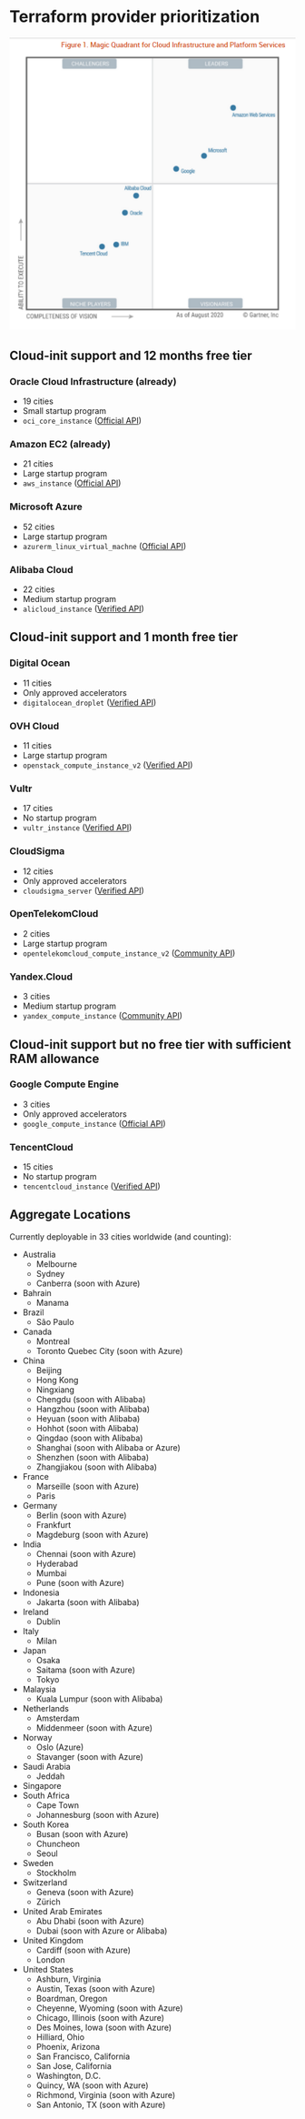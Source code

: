 # Terraform provider prioritization

![Visualization of resource dependencies](./documentation/gartner-iaas-mq-sept-2020.png)


## Cloud-init support and 12 months free tier

### Oracle Cloud Infrastructure (already)
- 19 cities
- Small startup program
- `oci_core_instance` ([Official API](https://registry.terraform.io/providers/hashicorp/oci/latest/docs/resources/core_instance))

### Amazon EC2 (already)
- 21 cities
- Large startup program
- `aws_instance` ([Official API](https://registry.terraform.io/providers/hashicorp/aws/latest/docs/resources/instance))

### Microsoft Azure
- 52 cities
- Large startup program
- `azurerm_linux_virtual_machne` ([Official API](https://registry.terraform.io/providers/hashicorp/azurerm/latest/docs/resources/linux_virtual_machine))

### Alibaba Cloud
- 22 cities
- Medium startup program
- `alicloud_instance` ([Verified API](https://registry.terraform.io/providers/aliyun/alicloud/latest/docs/resources/instance))

## Cloud-init support and 1 month free tier

### Digital Ocean
- 11 cities
- Only approved accelerators
- `digitalocean_droplet` ([Verified API](https://registry.terraform.io/providers/digitalocean/digitalocean/latest/docs/resources/droplet))

### OVH Cloud
- 11 cities 
- Large startup program
- `openstack_compute_instance_v2` ([Verified API](https://registry.terraform.io/providers/terraform-provider-openstack/openstack/latest/docs/resources/compute_instance_v2))

### Vultr
- 17 cities
- No startup program
- `vultr_instance` ([Verified API](https://registry.terraform.io/providers/vultr/vultr/latest/docs/resources/instance))

### CloudSigma
- 12 cities
- Only approved accelerators
- `cloudsigma_server` ([Verified API](https://registry.terraform.io/providers/cloudsigma/cloudsigma/latest/docs/resources/server))

### OpenTelekomCloud
- 2 cities
- Large startup program
- `opentelekomcloud_compute_instance_v2` ([Community API](https://registry.terraform.io/providers/opentelekomcloud/opentelekomcloud/latest/docs/resources/compute_instance_v2))

### Yandex.Cloud
- 3 cities
- Medium startup program
- `yandex_compute_instance` ([Community API](https://registry.terraform.io/providers/yandex-cloud/yandex/latest/docs/resources/compute_instance))

## Cloud-init support but no free tier with sufficient RAM allowance

### Google Compute Engine
- 3 cities
- Only approved accelerators
- `google_compute_instance` ([Official API](https://registry.terraform.io/providers/hashicorp/google/latest/docs/resources/compute_instance))

### TencentCloud
- 15 cities
- No startup program
- `tencentcloud_instance` ([Verified API](https://registry.terraform.io/providers/tencentcloudstack/tencentcloud/latest/docs/resources/instance))

## Aggregate Locations

Currently deployable in 33 cities worldwide (and counting):

- Australia
  - Melbourne
  - Sydney
  - Canberra (soon with Azure)
- Bahrain
  - Manama
- Brazil
  - São Paulo
- Canada
  - Montreal
  - Toronto
    Quebec City (soon with Azure)
- China
  - Beijing
  - Hong Kong
  - Ningxiang
  - Chengdu (soon with Alibaba)
  - Hangzhou (soon with Alibaba)
  - Heyuan (soon with Alibaba)
  - Hohhot (soon with Alibaba)
  - Qingdao (soon with Alibaba)
  - Shanghai (soon with Alibaba or Azure)
  - Shenzhen (soon with Alibaba)
  - Zhangjiakou (soon with Alibaba)
- France
  - Marseille (soon with Azure)
  - Paris
- Germany
  - Berlin (soon with Azure)
  - Frankfurt
  - Magdeburg (soon with Azure)
- India
  - Chennai (soon with Azure)
  - Hyderabad
  - Mumbai
  - Pune (soon with Azure)
- Indonesia
  - Jakarta (soon with Alibaba)
- Ireland
  - Dublin
- Italy
  - Milan
- Japan
  - Osaka
  - Saitama (soon with Azure)
  - Tokyo
- Malaysia
  - Kuala Lumpur (soon with Alibaba)
- Netherlands
  - Amsterdam
  - Middenmeer (soon with Azure)
- Norway
  - Oslo (Azure)
  - Stavanger (soon with Azure)
- Saudi Arabia
  - Jeddah
- Singapore
- South Africa
  - Cape Town
  - Johannesburg (soon with Azure)
- South Korea
  - Busan (soon with Azure)
  - Chuncheon
  - Seoul
- Sweden
  - Stockholm
- Switzerland
  - Geneva (soon with Azure)
  - Zürich
- United Arab Emirates
  - Abu Dhabi (soon with Azure)
  - Dubai (soon with Azure or Alibaba)
- United Kingdom
  - Cardiff (soon with Azure)
  - London
- United States
  - Ashburn, Virginia
  - Austin, Texas (soon with Azure)
  - Boardman, Oregon
  - Cheyenne, Wyoming (soon with Azure)
  - Chicago, Illinois (soon with Azure)
  - Des Moines, Iowa (soon with Azure)
  - Hilliard, Ohio
  - Phoenix, Arizona
  - San Francisco, California
  - San Jose, California
  - Washington, D.C.
  - Quincy, WA (soon with Azure)
  - Richmond, Virginia (soon with Azure)
  - San Antonio, TX (soon with Azure)
